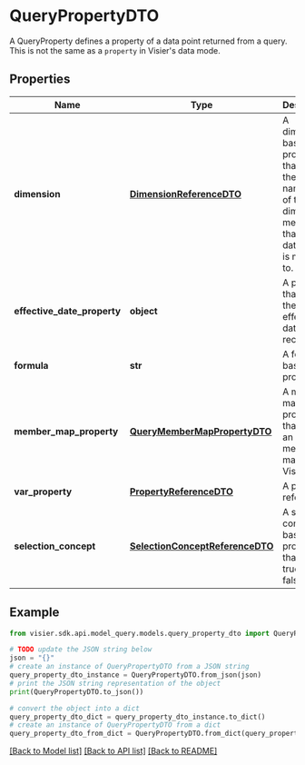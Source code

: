 # QueryPropertyDTO

A QueryProperty defines a property of a data point returned from a query.  This is not the same as a `property` in Visier's data mode.

## Properties

Name | Type | Description | Notes
------------ | ------------- | ------------- | -------------
**dimension** | [**DimensionReferenceDTO**](DimensionReferenceDTO.md) | A dimension-based property that returns the full name path of the dimension member that the data point is mapped to. | [optional] 
**effective_date_property** | **object** | A property that yields the effective date for the record | [optional] 
**formula** | **str** | A formula-based property. | [optional] 
**member_map_property** | [**QueryMemberMapPropertyDTO**](QueryMemberMapPropertyDTO.md) | A member map-based property that uses an existing member map in Visier. | [optional] 
**var_property** | [**PropertyReferenceDTO**](PropertyReferenceDTO.md) | A property reference. | [optional] 
**selection_concept** | [**SelectionConceptReferenceDTO**](SelectionConceptReferenceDTO.md) | A selection concept-based property that returns true or false. | [optional] 

## Example

```python
from visier.sdk.api.model_query.models.query_property_dto import QueryPropertyDTO

# TODO update the JSON string below
json = "{}"
# create an instance of QueryPropertyDTO from a JSON string
query_property_dto_instance = QueryPropertyDTO.from_json(json)
# print the JSON string representation of the object
print(QueryPropertyDTO.to_json())

# convert the object into a dict
query_property_dto_dict = query_property_dto_instance.to_dict()
# create an instance of QueryPropertyDTO from a dict
query_property_dto_from_dict = QueryPropertyDTO.from_dict(query_property_dto_dict)
```
[[Back to Model list]](../README.md#documentation-for-models) [[Back to API list]](../README.md#documentation-for-api-endpoints) [[Back to README]](../README.md)


